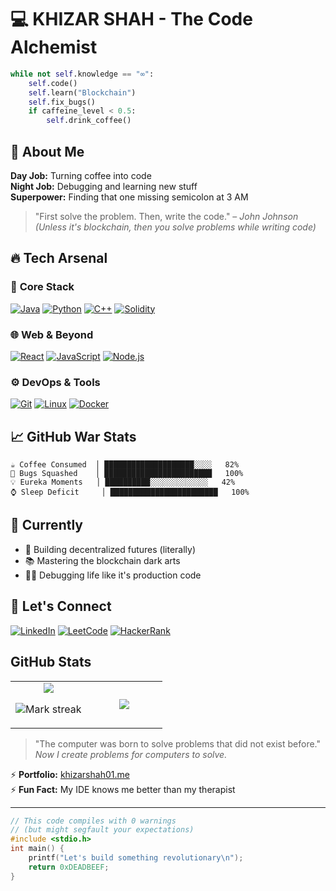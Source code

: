 # 💻 **KHIZAR SHAH** - The Code Alchemist  

```python
while not self.knowledge == "∞":
    self.code()
    self.learn("Blockchain")
    self.fix_bugs()
    if caffeine_level < 0.5:
        self.drink_coffee()
```
      

## 🚀 **About Me**  
**Day Job:** Turning coffee into code  
**Night Job:** Debugging and learning new stuff  
**Superpower:** Finding that one missing semicolon at 3 AM  

> "First solve the problem. Then, write the code." – *John Johnson*  
> *(Unless it's blockchain, then you solve problems while writing code)*  


## 🔥 **Tech Arsenal**  

### 💼 **Core Stack**  
[![Java](https://img.shields.io/badge/Java-%23ED8B00.svg?style=for-the-badge&logo=openjdk&logoColor=white)](https://www.java.com)
[![Python](https://img.shields.io/badge/Python-3776AB?style=for-the-badge&logo=python&logoColor=white)](https://www.python.org)
[![C++](https://img.shields.io/badge/C++-00599C?style=for-the-badge&logo=c%2B%2B&logoColor=white)](https://isocpp.org)
[![Solidity](https://img.shields.io/badge/Solidity-363636?style=for-the-badge&logo=solidity&logoColor=white)](https://soliditylang.org)

### 🌐 **Web & Beyond**  
[![React](https://img.shields.io/badge/React-61DAFB?style=for-the-badge&logo=react&logoColor=black)](https://reactjs.org)
[![JavaScript](https://img.shields.io/badge/JavaScript-F7DF1E?style=for-the-badge&logo=javascript&logoColor=black)](https://developer.mozilla.org/en-US/docs/Web/JavaScript)
[![Node.js](https://img.shields.io/badge/Node.js-339933?style=for-the-badge&logo=nodedotjs&logoColor=white)](https://nodejs.org)

### ⚙️ **DevOps & Tools**  
[![Git](https://img.shields.io/badge/Git-F05032?style=for-the-badge&logo=git&logoColor=white)](https://git-scm.com)
[![Linux](https://img.shields.io/badge/Linux-FCC624?style=for-the-badge&logo=linux&logoColor=black)](https://www.linux.org)
[![Docker](https://img.shields.io/badge/Docker-2496ED?style=for-the-badge&logo=docker&logoColor=white)](https://www.docker.com)


## 📈 **GitHub War Stats**  

```text
☕ Coffee Consumed  │ ████████████████████░░░░   82%
🐛 Bugs Squashed    │ ████████████████████████   100%
💡 Eureka Moments   │ ██████████░░░░░░░░░░░░░   42%
⌚ Sleep Deficit     │ ████████████████████████   100%
```


## 🎯 **Currently**  
- 🔗 Building decentralized futures (literally)  
- 📚 Mastering the blockchain dark arts  
- 🕵️‍♂️ Debugging life like it's production code  

## 🤝 **Let's Connect**  
[![LinkedIn](https://img.shields.io/badge/LinkedIn-0A66C2?style=for-the-badge&logo=linkedin&logoColor=white)](https://www.linkedin.com/in/khizar-shah-8b0b5524b)
[![LeetCode](https://img.shields.io/badge/LeetCode-FFA116?style=for-the-badge&logo=leetcode&logoColor=black)](https://leetcode.com/khizarshah01)
[![HackerRank](https://img.shields.io/badge/HackerRank-00EA64?style=for-the-badge&logo=hackerrank&logoColor=black)](https://www.hackerrank.com/khizar_shah010)

## GitHub Stats

<table><tbody><tr border="none"><td width="50%" align="center">
<img align="center" src="https://readme-stats-fork-mauve.vercel.app/api/?username=Khizarshah01&theme=dark&show_icons=true&count_private=true">

<img alt="Mark streak" src="https://github-readme-streak-stats-five-roan.vercel.app?user=Khizarshah01&theme=dark"></td><td width="50%" align="center">
<img align="center" src="https://readme-stats-fork-mauve.vercel.app/api/top-langs/?username=Khizarshah01&theme=dark&hide_border=false&no-bg=true&no-frame=true&langs_count=6"></td></tr></tbody></table>



> "The computer was born to solve problems that did not exist before."  
> *Now I create problems for computers to solve.*  

⚡ **Portfolio:** [khizarshah01.me](http://khizarshah01.me)  
⚡ **Fun Fact:** My IDE knows me better than my therapist  

---

```c
// This code compiles with 0 warnings 
// (but might segfault your expectations)
#include <stdio.h>
int main() {
    printf("Let's build something revolutionary\n");
    return 0xDEADBEEF;
}
```
